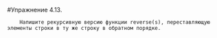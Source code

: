 #Упражнение 4.13.

        Напишите рекурсивную версию функции reverse(s), переставляющую 
    элементы строки в ту же строку в обратном порядке.
